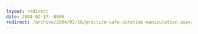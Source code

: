 ```yaml
---
layout: redirect
date: 2004-02-17 -0800
redirect: /archive/2004/02/18/practice-safe-datetime-manipulation.aspx/
---
```

